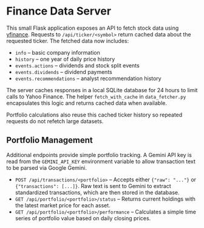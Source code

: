 # Finance Data Server

This small Flask application exposes an API to fetch stock data using [yfinance](https://github.com/ranaroussi/yfinance). Requests to `/api/ticker/<symbol>` return cached data about the requested ticker. The fetched data now includes:

- `info` – basic company information
- `history` – one year of daily price history
- `events.actions` – dividends and stock split events
- `events.dividends` – dividend payments
- `events.recommendations` – analyst recommendation history

The server caches responses in a local SQLite database for 24 hours to limit calls to Yahoo Finance.
The helper ``fetch_with_cache`` in ``data_fetcher.py`` encapsulates this logic and returns cached data when available.

Portfolio calculations also reuse this cached ticker history so repeated requests do not refetch large datasets.

## Portfolio Management

Additional endpoints provide simple portfolio tracking. A Gemini API key is read
from the ``GEMINI_API_KEY`` environment variable to allow transaction text to be
parsed via Google Gemini.

- ``POST /api/transactions/<portfolio>`` – Accepts either ``{"raw": "..."}`` or
  ``{"transactions": [...]}``. Raw text is sent to Gemini to extract
  standardized transactions, which are then stored in the database.
- ``GET /api/portfolio/<portfolio>/status`` – Returns current holdings with the
  latest market price for each asset.
- ``GET /api/portfolio/<portfolio>/performance`` – Calculates a simple time
  series of portfolio value based on daily closing prices.
